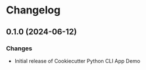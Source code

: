 # Changelog

## 0.1.0 (2024-06-12)

### Changes

-   Initial release of Cookiecutter Python CLI App Demo
